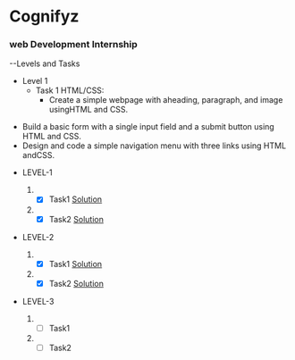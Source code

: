 # Cognifyz

### web Development Internship

--Levels and Tasks


- Level 1
  - Task 1 HTML/CSS:
      - Create a simple webpage with aheading, paragraph, and image usingHTML and CSS.
* Build a basic form with a single input field and a submit button using HTML and CSS.
* Design and code a simple navigation menu with three links using HTML andCSS.


- LEVEL-1
  
  1. - [x] Task1   [Solution]()
  2. - [x] Task2   [Solution]()
           
- LEVEL-2
  
  1. - [x] Task1   [Solution]()
  2. - [x] Task2   [Solution]()

- LEVEL-3
  
  1. - [ ] Task1
  2. - [ ] Task2

